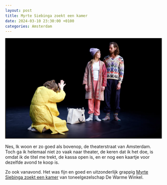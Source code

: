 ```yaml
---
layout: post
title: Myrte Siebinga zoekt een kamer
date: 2024-03-10 23:30:00 +0100
categories: Amsterdam
---
```


![warmewinkel](../assets/warmewinkel.png)

Nes, Ik woon er zo goed als bovenop, de theaterstraat van Amsterdam. Toch ga ik helemaal niet zo vaak naar theater, de keren dat ik het doe, is omdat ik de titel me trekt, de kassa open is, en er nog een kaartje voor dezelfde avond te koop is.

Zo ook vanavond. Het was fijn en goed en uitzonderlijk grappig
[Myrte Siebinga zoekt een kamer](https://dewarmewinkel.nl/voorstellingen/myrte-siebinga-zoekt-een-kamer/) van toneelgezelschap De Warme Winkel.